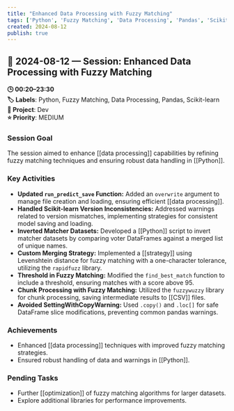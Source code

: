 ```yaml
---
title: "Enhanced Data Processing with Fuzzy Matching"
tags: ['Python', 'Fuzzy Matching', 'Data Processing', 'Pandas', 'Scikit-learn']
created: 2024-08-12
publish: true
---
```


## 📅 2024-08-12 — Session: Enhanced Data Processing with Fuzzy Matching

**🕒 00:20–23:30**  
**🏷️ Labels**: Python, Fuzzy Matching, Data Processing, Pandas, Scikit-learn  
**📂 Project**: Dev  
**⭐ Priority**: MEDIUM  


### Session Goal
The session aimed to enhance [[data processing]] capabilities by refining fuzzy matching techniques and ensuring robust data handling in [[Python]].

### Key Activities
- **Updated `run_predict_save` Function:** Added an `overwrite` argument to manage file creation and loading, ensuring efficient [[data processing]].
- **Handled Scikit-learn Version Inconsistencies:** Addressed warnings related to version mismatches, implementing strategies for consistent model saving and loading.
- **Inverted Matcher Datasets:** Developed a [[Python]] script to invert matcher datasets by comparing voter DataFrames against a merged list of unique names.
- **Custom Merging Strategy:** Implemented a [[strategy]] using Levenshtein distance for fuzzy matching with a one-character tolerance, utilizing the `rapidfuzz` library.
- **Threshold in Fuzzy Matching:** Modified the `find_best_match` function to include a threshold, ensuring matches with a score above 95.
- **Chunk Processing with Fuzzy Matching:** Utilized the `fuzzywuzzy` library for chunk processing, saving intermediate results to [[CSV]] files.
- **Avoided SettingWithCopyWarning:** Used `.copy()` and `.loc[]` for safe DataFrame slice modifications, preventing common pandas warnings.

### Achievements
- Enhanced [[data processing]] techniques with improved fuzzy matching strategies.
- Ensured robust handling of data and warnings in [[Python]].

### Pending Tasks
- Further [[optimization]] of fuzzy matching algorithms for larger datasets.
- Explore additional libraries for performance improvements.
